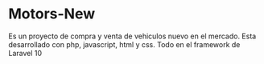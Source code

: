 # Motors-New
Es un proyecto de compra y venta de vehiculos nuevo en el mercado. Esta desarrollado con php, javascript, html y css. Todo en el framework de Laravel 10 

